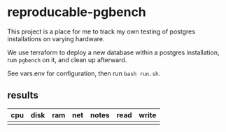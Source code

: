 # reproducable-pgbench

This project is a place for me to track my own testing of postgres installations on varying hardware.

We use terraform to deploy a new database within a postgres installation, run `pgbench` on it, and clean up afterward.

See vars.env for configuration, then run `bash run.sh`.

## results

| cpu	| disk	| ram	| net	| notes	| read	| write	|
|---	|---	|---	|---	|---	|---	|---	|
|	|	|	|	|	|	|	|
